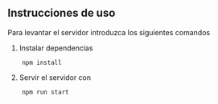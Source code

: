 ## Instrucciones de uso

Para levantar el servidor introduzca los siguientes comandos

1. Instalar dependencias
```
    npm install
```
2. Servir el servidor con
```
    npm run start
```